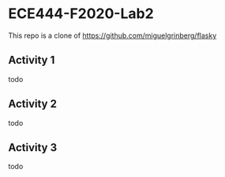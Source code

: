 # ECE444-F2020-Lab2

This repo is a clone of https://github.com/miguelgrinberg/flasky

## Activity 1

todo

## Activity 2

todo

## Activity 3

todo